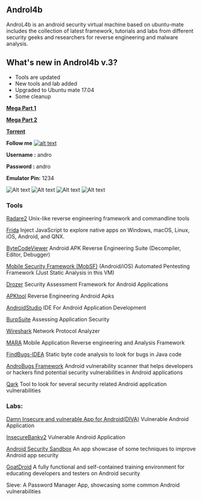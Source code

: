 ## **Androl4b**
 
AndroL4b is an android security virtual machine based on ubuntu-mate includes the collection of latest framework, tutorials and labs from different security geeks and researchers for reverse engineering and malware analysis.

What's new in Androl4b v.3?
-----------

  * Tools are updated
  * New tools and lab added
  * Upgraded to Ubuntu mate 17.04
  * Some cleanup
  


[**Mega Part 1**](https://mega.nz/#!Qu5QEbIZ!qWfwNI6owztdRN50lLryrg7w6MWGKx6m3omg7Bc8Tro)


[**Mega Part 2**](https://mega.nz/#!gmRyGJga!VnMqtaPxtr6TjpwQdoFwbisooBEPEera_GyW54djhaY)


[**Torrent**](raw/master/Androl4b.torrent)
 
[1.1]: http://i.imgur.com/wWzX9uB.png
[1]: http://www.twitter.com/s3cdev

**Follow me** [![alt text][1.1]][1]

**Username :** andro

**Password :** andro

**Emulator Pin:** 1234

 


![Alt text](http://i68.tinypic.com/5wl536.png)
![Alt text](http://i63.tinypic.com/rjqio4.png)
![Alt text](http://i63.tinypic.com/2nq5fdi.png)
![Alt text](http://i63.tinypic.com/wcfxxz.png)




### **Tools**
 
 [Radare2](https://github.com/radare/radare2)
 Unix-like reverse engineering framework and commandline tools
 
 [Frida](https://www.frida.re)
 Inject JavaScript to explore native apps on Windows, macOS, Linux, iOS, Android, and QNX.
 
[ByteCodeViewer](https://github.com/konloch/bytecode-viewer)
 Android APK Reverse Engineering Suite (Decompiler, Editor, Debugger)
 
[Mobile Security Framework (MobSF)](https://github.com/ajinabraham/Mobile-Security-Framework-MobSF)
(Android/iOS) Automated Pentesting Framework (Just Static Analysis in this VM)
 
[Drozer](https://github.com/mwrlabs/drozer)
 Security Assessment Framework for Android Applications
 
 [APKtool](https://github.com/iBotPeaches/Apktool)
  Reverse Engineering Android Apks
  
  [AndroidStudio](http://developer.android.com/tools/studio/index.html)
   IDE For Android Application Development
   
[BurpSuite](https://portswigger.net/burp)
  Assessing Application Security
 
[Wireshark](https://www.wireshark.org)
 Network Protocol Analyzer
 
[MARA](https://github.com/xtiankisutsa/MARA_Framework)
  Mobile Application Reverse engineering and Analysis Framework
  
[FindBugs-IDEA](http://findbugs.sourceforge.net/)
   Static byte code analysis to look for bugs in Java code 
   
[AndroBugs Framework](https://github.com/AndroBugs/AndroBugs_Framework)
    Android vulnerability scanner that helps developers or hackers find potential security vulnerabilities in Android applications
    
 [Qark](https://github.com/linkedin/qark)
    Tool to look for several security related Android application vulnerabilities
 
 
### Labs:
 
[Damn Insecure and vulnerable App for Android(DIVA)](https://github.com/payatu/diva-android)
  Vulnerable Android Application
  
  [InsecureBankv2](https://github.com/dineshshetty/Android-InsecureBankv2)
   Vulnerable Android Application
   
   [Android Security Sandbox](https://github.com/rafaeltoledo/android-security)
   An app showcase of some techniques to improve Android app security
   
   [GoatDroid](https://github.com/jackMannino/OWASP-GoatDroid-Project)
    A fully functional and self-contained training environment for educating developers and testers on Android security
   
   Sieve: A Password Manager App, showcasing some common Android vulnerabilities
   
   

